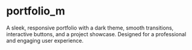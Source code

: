 # portfolio_m
A sleek, responsive portfolio with a dark theme, smooth transitions, interactive buttons, and a project showcase. Designed for a professional and engaging user experience.
